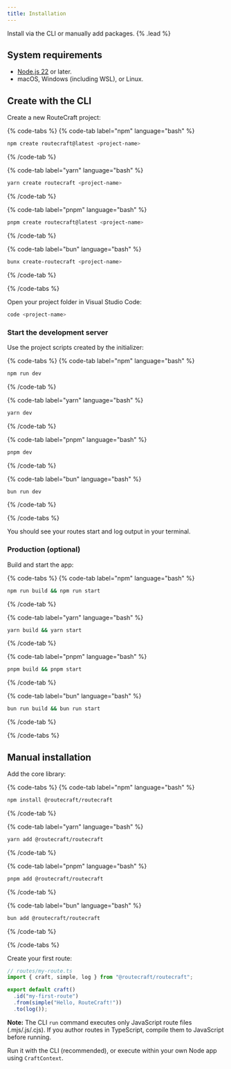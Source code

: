 ```yaml
---
title: Installation
---
```


Install via the CLI or manually add packages. {% .lead %}

<!-- ## Play Online

If you want to try RouteCraft in your browser without installing anything, open our examples:

{% quick-links %}

{% quick-link title="Open on CodeSandbox" icon="installation" href="https://codesandbox.io/p/sandbox/github/routecraftjs/routecraft?file=/examples" description="Play around with RouteCraft in your browser." /%}

{% /quick-links %} -->

## System requirements

- [Node.js 22](https://nodejs.org/en) or later.
- macOS, Windows (including WSL), or Linux.

## Create with the CLI

Create a new RouteCraft project:

{% code-tabs %}
{% code-tab label="npm" language="bash" %}
```bash
npm create routecraft@latest <project-name>
```
{% /code-tab %}

{% code-tab label="yarn" language="bash" %}
```bash
yarn create routecraft <project-name>
```
{% /code-tab %}

{% code-tab label="pnpm" language="bash" %}
```bash
pnpm create routecraft@latest <project-name>
```
{% /code-tab %}

{% code-tab label="bun" language="bash" %}
```bash
bunx create-routecraft <project-name>
```
{% /code-tab %}

{% /code-tabs %}

Open your project folder in Visual Studio Code:

```bash
code <project-name>
```

### Start the development server

Use the project scripts created by the initializer:

{% code-tabs %}
{% code-tab label="npm" language="bash" %}
```bash
npm run dev
```
{% /code-tab %}

{% code-tab label="yarn" language="bash" %}
```bash
yarn dev
```
{% /code-tab %}

{% code-tab label="pnpm" language="bash" %}
```bash
pnpm dev
```
{% /code-tab %}

{% code-tab label="bun" language="bash" %}
```bash
bun run dev
```
{% /code-tab %}

{% /code-tabs %}

You should see your routes start and log output in your terminal.

### Production (optional)

Build and start the app:

{% code-tabs %}
{% code-tab label="npm" language="bash" %}
```bash
npm run build && npm run start
```
{% /code-tab %}

{% code-tab label="yarn" language="bash" %}
```bash
yarn build && yarn start
```
{% /code-tab %}

{% code-tab label="pnpm" language="bash" %}
```bash
pnpm build && pnpm start
```
{% /code-tab %}

{% code-tab label="bun" language="bash" %}
```bash
bun run build && bun run start
```
{% /code-tab %}

{% /code-tabs %}

## Manual installation

Add the core library:

{% code-tabs %}
{% code-tab label="npm" language="bash" %}
```bash
npm install @routecraft/routecraft
```
{% /code-tab %}

{% code-tab label="yarn" language="bash" %}
```bash
yarn add @routecraft/routecraft
```
{% /code-tab %}

{% code-tab label="pnpm" language="bash" %}
```bash
pnpm add @routecraft/routecraft
```
{% /code-tab %}

{% code-tab label="bun" language="bash" %}
```bash
bun add @routecraft/routecraft
```
{% /code-tab %}

{% /code-tabs %}

Create your first route:

```ts
// routes/my-route.ts
import { craft, simple, log } from "@routecraft/routecraft";

export default craft()
  .id("my-first-route")
  .from(simple("Hello, RouteCraft!"))
  .to(log());
```

**Note:** The CLI `run` command executes only JavaScript route files (.mjs/.js/.cjs). If you author routes in TypeScript, compile them to JavaScript before running.

Run it with the CLI (recommended), or execute within your own Node app using `CraftContext`.